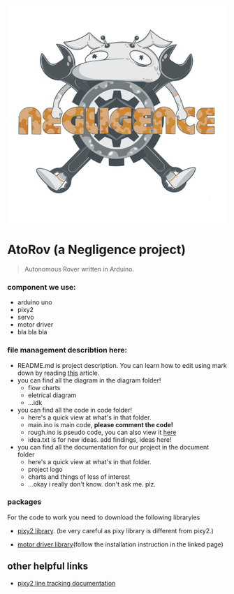 <img src="./documentation/project_icon.png" width="500" alt="project logo">

# AtoRov (a Negligence project)
> Autonomous Rover written in Arduino.


### component we use:
- arduino uno
- pixy2
- servo
- motor driver
- bla bla bla



### file management describtion here:
- README.md is project description. You can learn how to edit using mark down by reading [this](https://about.gitlab.com/handbook/markdown-guide/) article.
- you can find all the diagram in the diagram folder!
  - flow charts
  - eletrical diagram
  - ...idk
- you can find all the code in code folder!  
  - here's a quick view at what's in that folder.
  - main.ino is main code, **please comment the code!**
  - rough.ino is pseudo code, you can also view it [here](https://docs.google.com/document/d/1YSSXJ3OUwgdDNNxMu8pstoW31_rIilNodYSdIQzhhe8/edit?usp=sharing)
  - idea.txt is for new ideas. add findings, ideas here!
- you can find all the documentation for our project in the document folder
  - here's a quick view at what's in that folder.
  - project logo
  - charts and things of less of interest
  - ...okay i really don't know. don't ask me. plz.


### packages
For the code to work you need to download the following libraryies

- [pixy2 library](https://pixycam.com/downloads-pixy2/). (be very careful as pixy library is different from pixy2.)

- [motor driver library](https://github.com/CytronTechnologies/CytronMotorDriver)(follow the installation instruction in the linked page)

## other helpful links

- [pixy2 line tracking documentation](https://docs.pixycam.com/wiki/doku.php?id=wiki:v2:line_api)
